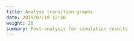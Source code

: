 ```yaml
---
title: Analyse transition graphs
date: 2019/07/18 12:58
weight: 20
summary: Post-analysis for simulation results
---
```




